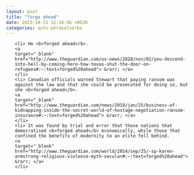```yaml
---
layout: post
title: "forge ahead"
date: 2023-10-11 12:34:56 +0530
categories: auto-phrasalverbs
---
```

<ol>

    <li> He <b>forged ahead</b>.
    <a 
    target="_blank" 
    href="http://www.theguardian.com/us-news/2018/nov/02/you-descend-into-hell-by-coming-here-how-texas-shut-the-door-on-refugees#:~:text=forged%20ahead"> &rarr; </a>
    </li>
    <li> Canadian officials warned Stewart that paying ransom was against the law and that she could be prosecuted for doing so, but she <b>forged ahead</b>.
    <a 
    target="_blank" 
    href="http://www.theguardian.com/news/2019/jan/25/business-of-kidnapping-inside-the-secret-world-of-hostage-negotiation-ransom-insurance#:~:text=forged%20ahead"> &rarr; </a>
    </li>
    <li> It was found by trial and error that those nations that democratised <b>forged ahead</b> economically, while those that confined the benefits of modernity to an elite fell behind.
    <a 
    target="_blank" 
    href="http://www.theguardian.com/world/2014/sep/25/-sp-karen-armstrong-religious-violence-myth-secular#:~:text=forged%20ahead"> &rarr; </a>
    </li>